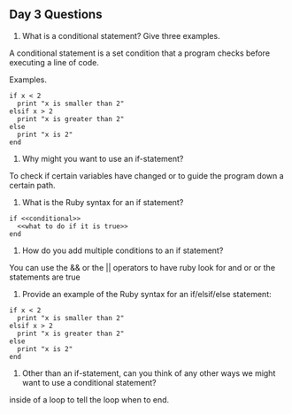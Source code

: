 ## Day 3 Questions

1. What is a conditional statement? Give three examples.

A conditional statement is a set condition that a program checks before executing a line of code.

Examples.
```
if x < 2
  print "x is smaller than 2"
elsif x > 2
  print "x is greater than 2"
else
  print "x is 2"
end
```

1. Why might you want to use an if-statement?

To check if certain variables have changed or to guide the program down a certain path.

1. What is the Ruby syntax for an if statement?

```
if <<conditional>>
  <<what to do if it is true>>
end
```

1. How do you add multiple conditions to an if statement?

You can use the && or the || operators to have ruby look for and or or the statements are true

1. Provide an example of the Ruby syntax for an if/elsif/else statement:

```
if x < 2
  print "x is smaller than 2"
elsif x > 2
  print "x is greater than 2"
else
  print "x is 2"
end
```

1. Other than an if-statement, can you think of any other ways we might want to use a conditional statement?

inside of a loop to tell the loop when to end.
